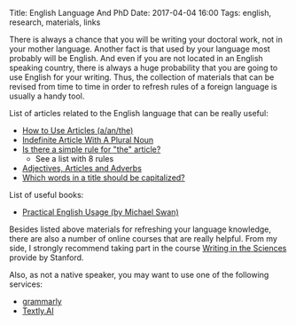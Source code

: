 Title: English Language And PhD
Date: 2017-04-04 16:00
Tags: english, research, materials, links

There is always a chance that you will be writing your doctoral work, not in your mother language. Another fact is that used by your language most probably will be English. And even if you are not located in an English speaking country, there is always a huge probability that you are going to use English for your writing. Thus, the collection of materials that can be revised from time to time in order to refresh rules of a foreign language is usually a handy tool.

List of articles related to the English language that can be really useful:

* [How to Use Articles (a/an/the)](https://owl.english.purdue.edu/owl/resource/540/01/)
* [Indefinite Article With A Plural Noun](https://www.grammarly.com/handbook/grammar/articles/10/indefinite-article-with-a-plural-noun/)
* [Is there a simple rule for "the" article?](https://www.grammarly.com/answers/questions/48-is-there-a-simple-rule-for-the-article/)
    + See a list with 8 rules
* [Adjectives, Articles and Adverbs](https://students.case.edu/academic/resources/writing/grammar/speech1.html)
* [Which words in a title should be capitalized?](https://english.stackexchange.com/questions/14/which-words-in-a-title-should-be-capitalized)

List of useful books:

* [Practical English Usage (by Michael Swan)](https://www.amazon.com/Practical-English-Usage-Michael-Swan/dp/0194420981)

Besides listed above materials for refreshing your language knowledge, there are also a number of online courses that are really helpful. From my side, I strongly recommend taking part in the course [Writing in the Sciences](http://online.stanford.edu/course/writing-sciences-self-paced-spring-2016) provide by Stanford.

Also, as not a native speaker, you may want to use one of the following services:

* [grammarly](https://grammarly.com/)
* [Textly.AI](https://textly.ai/grammar-check)
